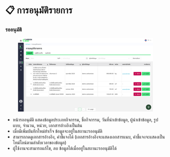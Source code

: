 # 📋 การอนุมัติรายการ

### รออนุมัติ

<figure><img src="../../.gitbook/assets/image (43).png" alt=""><figcaption></figcaption></figure>

* หน้ารออนุมัติ แสดงข้อมูลประเภทกิจกรรม, ชื่อกิจกรรม, วันที่นำเข้าข้อมูล, ผู้นำเข้าข้อมูล, รูปแบบ, จำนวน, หน่วย, เอกสารอ้างอิงเป็นต้น
* เมื่อมีเพิ่มบันทึกใหม่สำเร็จ ข้อมูลจะอยู่ในสถานะรออนุมัติ
* สามารถกดดูเอกสารอ้างอิง, คำชี้แจงได้ (เอกสารอ้างอิงจะแสดงเอกสารแนบ, คำชี้แจงจะแสดงเป็นไทม์ไลน์ตามลำดับเวลาของข้อมูล)
* ผู้ใช้งานจะสามารถแก้ไข, ลบ ข้อมูลได้เมื่ออยู่ในสถานะรออนุมัติได้
